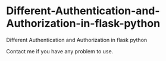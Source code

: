 # Different-Authentication-and-Authorization-in-flask-python
Different Authentication and Authorization in flask python

Contact me if you have any problem to use.
